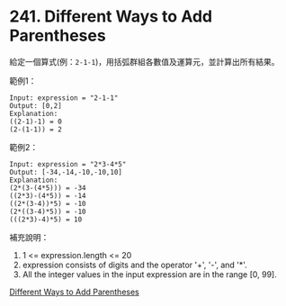 # 241. Different Ways to Add Parentheses

給定一個算式(例：`2-1-1`)，用括弧群組各數值及運算元，並計算出所有結果。

範例1：

```
Input: expression = "2-1-1"
Output: [0,2]
Explanation:
((2-1)-1) = 0 
(2-(1-1)) = 2
```

範例2：

```
Input: expression = "2*3-4*5"
Output: [-34,-14,-10,-10,10]
Explanation:
(2*(3-(4*5))) = -34 
((2*3)-(4*5)) = -14 
((2*(3-4))*5) = -10 
(2*((3-4)*5)) = -10 
(((2*3)-4)*5) = 10
```

補充說明：

1. 1 <= expression.length <= 20
2. expression consists of digits and the operator '+', '-', and '*'.
3. All the integer values in the input expression are in the range [0, 99].

[Different Ways to Add Parentheses](https://leetcode.com/problems/different-ways-to-add-parentheses/)